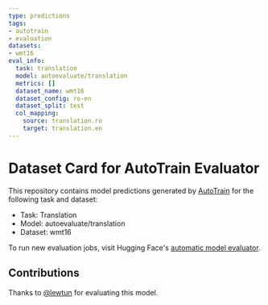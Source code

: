 ```yaml
---
type: predictions
tags:
- autotrain
- evaluation
datasets:
- wmt16
eval_info:
  task: translation
  model: autoevaluate/translation
  metrics: []
  dataset_name: wmt16
  dataset_config: ro-en
  dataset_split: test
  col_mapping:
    source: translation.ro
    target: translation.en
---
```

# Dataset Card for AutoTrain Evaluator

This repository contains model predictions generated by [AutoTrain](https://huggingface.co/autotrain) for the following task and dataset:

* Task: Translation
* Model: autoevaluate/translation
* Dataset: wmt16

To run new evaluation jobs, visit Hugging Face's [automatic model evaluator](https://huggingface.co/spaces/autoevaluate/model-evaluator).

## Contributions

Thanks to [@lewtun](https://huggingface.co/lewtun) for evaluating this model.